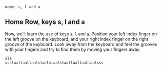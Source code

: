 ```ngMeta
name: s, l and a
```

## Home Row, keys s, l and a

Now, we'll learn the use of keys `s`, `l` and `a`.
Position your left index finger on the left groove on the keyboard, and your right index finger on the right groove of the keyboard. Look away from the keyboard and feel the grooves with your fingers and try to find them by moving your fingers away.


```practicetyping
sla
ssslaallaallaalslaalslaalslaallaallaallaalsss
```
